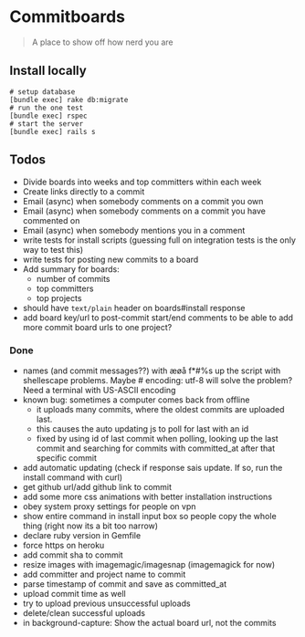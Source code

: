 # Commitboards

> A place to show off how nerd you are

## Install locally

    # setup database
    [bundle exec] rake db:migrate
    # run the one test
    [bundle exec] rspec
    # start the server
    [bundle exec] rails s


## Todos

- Divide boards into weeks and top committers within each week
- Create links directly to a commit
- Email (async) when somebody comments on a commit you own
- Email (async) when somebody comments on a commit you have commented on
- Email (async) when somebody mentions you in a comment
- write tests for install scripts (guessing full on integration tests is the only way to test this)
- write tests for posting new commits to a board
- Add summary for boards:
  - number of commits
  - top committers
  - top projects
- should have `text/plain` header on boards#install response
- add board key/url to post-commit start/end comments to be able to add more commit board urls to one project?

### Done

- names (and commit messages??) with æøå f*#%s up the script with shellescape problems. Maybe # encoding: utf-8 will solve the problem? Need a terminal with US-ASCII encoding
- known bug: sometimes a computer comes back from offline
  - it uploads many commits, where the oldest commits are uploaded last.
  - this causes the auto updating js to poll for last with an id
  - fixed by using id of last commit when polling, looking up the last commit and searching for commits with committed_at after that specific commit
- add automatic updating (check if response sais update. If so, run the install command with curl)
- get github url/add github link to commit
- add some more css animations with better installation instructions
- obey system proxy settings for people on vpn
- show entire command in install input box so people copy the whole thing (right now its a bit too narrow)
- declare ruby version in Gemfile
- force https on heroku
- add commit sha to commit
- resize images with imagemagic/imagesnap (imagemagick for now)
- add committer and project name to commit
- parse timestamp of commit and save as committed_at
- upload commit time as well
- try to upload previous unsuccessful uploads
- delete/clean successful uploads
- in background-capture: Show the actual board url, not the commits
